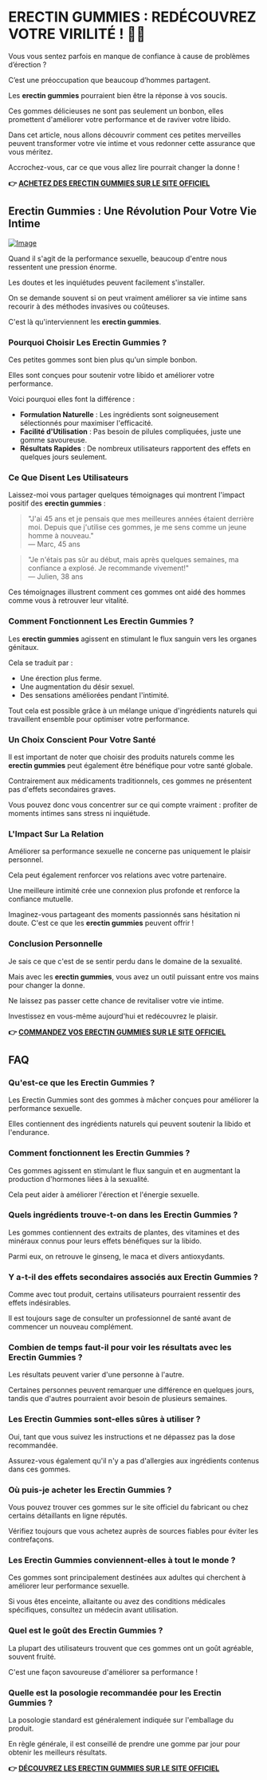 # ERECTIN GUMMIES : REDÉCOUVREZ VOTRE VIRILITÉ ! 🍬💪

Vous vous sentez parfois en manque de confiance à cause de problèmes d’érection ?  

C’est une préoccupation que beaucoup d’hommes partagent.  

Les **erectin gummies** pourraient bien être la réponse à vos soucis.  

Ces gommes délicieuses ne sont pas seulement un bonbon, elles promettent d'améliorer votre performance et de raviver votre libido.  

Dans cet article, nous allons découvrir comment ces petites merveilles peuvent transformer votre vie intime et vous redonner cette assurance que vous méritez.  

Accrochez-vous, car ce que vous allez lire pourrait changer la donne !



**👉 [ACHETEZ DES ERECTIN GUMMIES SUR LE SITE OFFICIEL](https://gchaffi.com/QhOkg77Y)**

## Erectin Gummies : Une Révolution Pour Votre Vie Intime

[![Image](https://www2.sellhealth.com/262/erectingummies_3_1.jpg)](https://gchaffi.com/QhOkg77Y)

Quand il s'agit de la performance sexuelle, beaucoup d'entre nous ressentent une pression énorme. 

Les doutes et les inquiétudes peuvent facilement s'installer. 

On se demande souvent si on peut vraiment améliorer sa vie intime sans recourir à des méthodes invasives ou coûteuses.

C'est là qu'interviennent les **erectin gummies**.

### Pourquoi Choisir Les Erectin Gummies ?

Ces petites gommes sont bien plus qu'un simple bonbon. 

Elles sont conçues pour soutenir votre libido et améliorer votre performance.

Voici pourquoi elles font la différence :

- **Formulation Naturelle** : Les ingrédients sont soigneusement sélectionnés pour maximiser l'efficacité.
- **Facilité d'Utilisation** : Pas besoin de pilules compliquées, juste une gomme savoureuse.
- **Résultats Rapides** : De nombreux utilisateurs rapportent des effets en quelques jours seulement.

### Ce Que Disent Les Utilisateurs

Laissez-moi vous partager quelques témoignages qui montrent l'impact positif des **erectin gummies** :

> "J'ai 45 ans et je pensais que mes meilleures années étaient derrière moi. 
> Depuis que j'utilise ces gommes, je me sens comme un jeune homme à nouveau."  
> — Marc, 45 ans

> "Je n'étais pas sûr au début, mais après quelques semaines, ma confiance a explosé. 
> Je recommande vivement!"  
> — Julien, 38 ans

Ces témoignages illustrent comment ces gommes ont aidé des hommes comme vous à retrouver leur vitalité.

### Comment Fonctionnent Les Erectin Gummies ?

Les **erectin gummies** agissent en stimulant le flux sanguin vers les organes génitaux. 

Cela se traduit par :

- Une érection plus ferme.
- Une augmentation du désir sexuel.
- Des sensations améliorées pendant l'intimité.

Tout cela est possible grâce à un mélange unique d'ingrédients naturels qui travaillent ensemble pour optimiser votre performance.

### Un Choix Conscient Pour Votre Santé

Il est important de noter que choisir des produits naturels comme les **erectin gummies** peut également être bénéfique pour votre santé globale. 

Contrairement aux médicaments traditionnels, ces gommes ne présentent pas d'effets secondaires graves.

Vous pouvez donc vous concentrer sur ce qui compte vraiment : profiter de moments intimes sans stress ni inquiétude.

### L'Impact Sur La Relation

Améliorer sa performance sexuelle ne concerne pas uniquement le plaisir personnel. 

Cela peut également renforcer vos relations avec votre partenaire. 

Une meilleure intimité crée une connexion plus profonde et renforce la confiance mutuelle.

Imaginez-vous partageant des moments passionnés sans hésitation ni doute. C'est ce que les **erectin gummies** peuvent offrir !

### Conclusion Personnelle

Je sais ce que c'est de se sentir perdu dans le domaine de la sexualité. 

Mais avec les **erectin gummies**, vous avez un outil puissant entre vos mains pour changer la donne.

Ne laissez pas passer cette chance de revitaliser votre vie intime.

Investissez en vous-même aujourd'hui et redécouvrez le plaisir.



**👉 [COMMANDEZ VOS ERECTIN GUMMIES SUR LE SITE OFFICIEL](https://gchaffi.com/QhOkg77Y)**

## FAQ

### Qu'est-ce que les Erectin Gummies ?

Les Erectin Gummies sont des gommes à mâcher conçues pour améliorer la performance sexuelle. 

Elles contiennent des ingrédients naturels qui peuvent soutenir la libido et l'endurance.

### Comment fonctionnent les Erectin Gummies ?

Ces gommes agissent en stimulant le flux sanguin et en augmentant la production d'hormones liées à la sexualité. 

Cela peut aider à améliorer l'érection et l'énergie sexuelle.

### Quels ingrédients trouve-t-on dans les Erectin Gummies ?

Les gommes contiennent des extraits de plantes, des vitamines et des minéraux connus pour leurs effets bénéfiques sur la libido. 

Parmi eux, on retrouve le ginseng, le maca et divers antioxydants.

### Y a-t-il des effets secondaires associés aux Erectin Gummies ?

Comme avec tout produit, certains utilisateurs pourraient ressentir des effets indésirables. 

Il est toujours sage de consulter un professionnel de santé avant de commencer un nouveau complément.

### Combien de temps faut-il pour voir les résultats avec les Erectin Gummies ?

Les résultats peuvent varier d'une personne à l'autre. 

Certaines personnes peuvent remarquer une différence en quelques jours, tandis que d'autres pourraient avoir besoin de plusieurs semaines.

### Les Erectin Gummies sont-elles sûres à utiliser ?

Oui, tant que vous suivez les instructions et ne dépassez pas la dose recommandée. 

Assurez-vous également qu'il n'y a pas d'allergies aux ingrédients contenus dans ces gommes.

### Où puis-je acheter les Erectin Gummies ?

Vous pouvez trouver ces gommes sur le site officiel du fabricant ou chez certains détaillants en ligne réputés. 

Vérifiez toujours que vous achetez auprès de sources fiables pour éviter les contrefaçons.

### Les Erectin Gummies conviennent-elles à tout le monde ?

Ces gommes sont principalement destinées aux adultes qui cherchent à améliorer leur performance sexuelle. 

Si vous êtes enceinte, allaitante ou avez des conditions médicales spécifiques, consultez un médecin avant utilisation.

### Quel est le goût des Erectin Gummies ?

La plupart des utilisateurs trouvent que ces gommes ont un goût agréable, souvent fruité. 

C'est une façon savoureuse d'améliorer sa performance !

### Quelle est la posologie recommandée pour les Erectin Gummies ?

La posologie standard est généralement indiquée sur l'emballage du produit. 

En règle générale, il est conseillé de prendre une gomme par jour pour obtenir les meilleurs résultats.



**👉 [DÉCOUVREZ LES ERECTIN GUMMIES SUR LE SITE OFFICIEL](https://gchaffi.com/QhOkg77Y)**